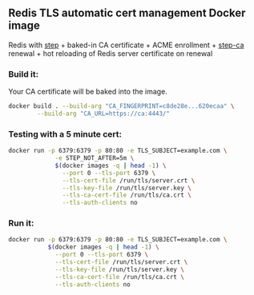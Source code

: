 ## Redis TLS automatic cert management Docker image

Redis with [step](https://github.com/smallstep/cli) + baked-in CA certificate + ACME enrollment + [step-ca](https://github.com/smallstep/certificates) renewal + hot reloading of Redis server certificate on renewal

### Build it:

Your CA certificate will be baked into the image.

```bash
docker build . --build-arg "CA_FINGERPRINT=c8de28e...620ecaa" \
        --build-arg "CA_URL=https://ca:4443/"
```

### Testing with a 5 minute cert:

```bash
docker run -p 6379:6379 -p 80:80 -e TLS_SUBJECT=example.com \
             -e STEP_NOT_AFTER=5m \
             $(docker images -q | head -1) \
               --port 0 --tls-port 6379 \
               --tls-cert-file /run/tls/server.crt \
               --tls-key-file /run/tls/server.key \
               --tls-ca-cert-file /run/tls/ca.crt \
               --tls-auth-clients no
```

### Run it:

```bash
docker run -p 6379:6379 -p 80:80 -e TLS_SUBJECT=example.com \
           $(docker images -q | head -1) \
             --port 0 --tls-port 6379 \
             --tls-cert-file /run/tls/server.crt \
             --tls-key-file /run/tls/server.key \
             --tls-ca-cert-file /run/tls/ca.crt \
             --tls-auth-clients no
```
